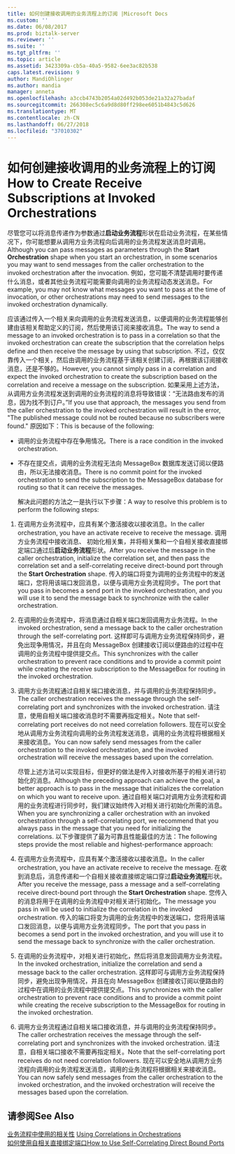 ```yaml
---
title: 如何创建接收调用的业务流程上的订阅 |Microsoft Docs
ms.custom: ''
ms.date: 06/08/2017
ms.prod: biztalk-server
ms.reviewer: ''
ms.suite: ''
ms.tgt_pltfrm: ''
ms.topic: article
ms.assetid: 3423309a-cb5a-40a5-9582-6ee3ac82b538
caps.latest.revision: 9
author: MandiOhlinger
ms.author: mandia
manager: anneta
ms.openlocfilehash: a3ccb4743b2054a02d492b053de21a32a27badaf
ms.sourcegitcommit: 266308ec5c6a9d8d80ff298ee6051b4843c5d626
ms.translationtype: MT
ms.contentlocale: zh-CN
ms.lasthandoff: 06/27/2018
ms.locfileid: "37010302"
---
```

# <a name="how-to-create-receive-subscriptions-at-invoked-orchestrations"></a><span data-ttu-id="91e14-102">如何创建接收调用的业务流程上的订阅</span><span class="sxs-lookup"><span data-stu-id="91e14-102">How to Create Receive Subscriptions at Invoked Orchestrations</span></span>
<span data-ttu-id="91e14-103">尽管您可以将消息传递作为参数通过**启动业务流程**形状在启动业务流程，在某些情况下，你可能想要从调用方业务流程向后调用的业务流程发送消息时调用。</span><span class="sxs-lookup"><span data-stu-id="91e14-103">Although you can pass messages as parameters through the **Start Orchestration** shape when you start an orchestration, in some scenarios you may want to send messages from the caller orchestration to the invoked orchestration after the invocation.</span></span> <span data-ttu-id="91e14-104">例如，您可能不清楚调用时要传递什么消息，或者其他业务流程可能需要向调用的业务流程动态发送消息。</span><span class="sxs-lookup"><span data-stu-id="91e14-104">For example, you may not know what messages you want to pass at the time of invocation, or other orchestrations may need to send messages to the invoked orchestration dynamically.</span></span>  
  
 <span data-ttu-id="91e14-105">应该通过传入一个相关来向调用的业务流程发送消息，以便调用的业务流程能够创建由该相关帮助定义的订阅，然后使用该订阅来接收消息。</span><span class="sxs-lookup"><span data-stu-id="91e14-105">The way to send a message to an invoked orchestration is to pass in a correlation so that the invoked orchestration can create the subscription that the correlation helps define and then receive the message by using that subscription.</span></span> <span data-ttu-id="91e14-106">不过，仅仅靠传入一个相关，然后由调用的业务流程基于该相关创建订阅，再根据该订阅接收消息，还是不够的。</span><span class="sxs-lookup"><span data-stu-id="91e14-106">However, you cannot simply pass in a correlation and expect the invoked orchestration to create the subscription based on the correlation and receive a message on the subscription.</span></span> <span data-ttu-id="91e14-107">如果采用上述方法，从调用方业务流程发送到调用的业务流程的消息将导致错误：“无法路由发布的消息，因为找不到订户。”</span><span class="sxs-lookup"><span data-stu-id="91e14-107">If you use that approach, the messages you send from the caller orchestration to the invoked orchestration will result in the error, "The published message could not be routed because no subscribers were found."</span></span> <span data-ttu-id="91e14-108">原因如下：</span><span class="sxs-lookup"><span data-stu-id="91e14-108">This is because of the following:</span></span>  
  
- <span data-ttu-id="91e14-109">调用的业务流程中存在争用情况。</span><span class="sxs-lookup"><span data-stu-id="91e14-109">There is a race condition in the invoked orchestration.</span></span>  
  
- <span data-ttu-id="91e14-110">不存在提交点，调用的业务流程无法向 MessageBox 数据库发送订阅以便路由，所以无法接收消息。</span><span class="sxs-lookup"><span data-stu-id="91e14-110">There is no commit point for the invoked orchestration to send the subscription to the MessageBox database for routing so that it can receive the messages.</span></span>  
  
  <span data-ttu-id="91e14-111">解决此问题的方法之一是执行以下步骤：</span><span class="sxs-lookup"><span data-stu-id="91e14-111">A way to resolve this problem is to perform the following steps:</span></span>  
  
1. <span data-ttu-id="91e14-112">在调用方业务流程中，应具有某个激活接收以接收消息。</span><span class="sxs-lookup"><span data-stu-id="91e14-112">In the caller orchestration, you have an activate receive to receive the message.</span></span> <span data-ttu-id="91e14-113">调用方业务流程中接收消息、 初始化相关集，并将相关集和一个自相关接收直接绑定端口通过后**启动业务流程**形状。</span><span class="sxs-lookup"><span data-stu-id="91e14-113">After you receive the message in the caller orchestration, initialize the correlation set, and then pass the correlation set and a self-correlating receive direct-bound port through the **Start Orchestration** shape.</span></span> <span data-ttu-id="91e14-114">传入的端口将变为调用的业务流程中的发送端口，您将用该端口发回消息，以便与调用方业务流程同步。</span><span class="sxs-lookup"><span data-stu-id="91e14-114">The port that you pass in becomes a send port in the invoked orchestration, and you will use it to send the message back to synchronize with the caller orchestration.</span></span>  
  
2. <span data-ttu-id="91e14-115">在调用的业务流程中，将消息通过自相关端口发回调用方业务流程。</span><span class="sxs-lookup"><span data-stu-id="91e14-115">In the invoked orchestration, send a message back to the caller orchestration through the self-correlating port.</span></span> <span data-ttu-id="91e14-116">这样即可与调用方业务流程保持同步，避免出现争用情况，并且在向 MessageBox 创建接收订阅以便路由的过程中在调用的业务流程中提供提交点。</span><span class="sxs-lookup"><span data-stu-id="91e14-116">This synchronizes with the caller orchestration to prevent race conditions and to provide a commit point while creating the receive subscription to the MessageBox for routing in the invoked orchestration.</span></span>  
  
3. <span data-ttu-id="91e14-117">调用方业务流程通过自相关端口接收消息，并与调用的业务流程保持同步。</span><span class="sxs-lookup"><span data-stu-id="91e14-117">The caller orchestration receives the message through the self-correlating port and synchronizes with the invoked orchestration.</span></span> <span data-ttu-id="91e14-118">请注意，使用自相关端口接收消息时不需要再指定相关。</span><span class="sxs-lookup"><span data-stu-id="91e14-118">Note that self-correlating port receives do not need correlation followers.</span></span> <span data-ttu-id="91e14-119">现在可以安全地从调用方业务流程向调用的业务流程发送消息，调用的业务流程将根据相关来接收消息。</span><span class="sxs-lookup"><span data-stu-id="91e14-119">You can now safely send messages from the caller orchestration to the invoked orchestration, and the invoked orchestration will receive the messages based upon the correlation.</span></span>  
  
   <span data-ttu-id="91e14-120">尽管上述方法可以实现目标，但更好的做法是传入对接收所基于的相关进行初始化的消息。</span><span class="sxs-lookup"><span data-stu-id="91e14-120">Although the preceding approach can achieve the goal, a better approach is to pass in the message that initializes the correlation on which you want to receive upon.</span></span> <span data-ttu-id="91e14-121">通过自相关端口对调用方业务流程和调用的业务流程进行同步时，我们建议始终传入对相关进行初始化所需的消息。</span><span class="sxs-lookup"><span data-stu-id="91e14-121">When you are synchronizing a caller orchestration with an invoked orchestration through a self-correlating port, we recommend that you always pass in the message that you need for initializing the correlations.</span></span> <span data-ttu-id="91e14-122">以下步骤提供了最为可靠且性能最佳的方法：</span><span class="sxs-lookup"><span data-stu-id="91e14-122">The following steps provide the most reliable and highest-performance approach:</span></span>  
  
4. <span data-ttu-id="91e14-123">在调用方业务流程中，应具有某个激活接收以接收消息。</span><span class="sxs-lookup"><span data-stu-id="91e14-123">In the caller orchestration, you have an activate receive to receive the message.</span></span> <span data-ttu-id="91e14-124">在收到消息后，消息传递和一个自相关接收直接绑定端口穿过**启动业务流程**形状。</span><span class="sxs-lookup"><span data-stu-id="91e14-124">After you receive the message, pass a message and a self-correlating receive direct-bound port through the **Start Orchestration** shape.</span></span> <span data-ttu-id="91e14-125">您传入的消息将用于在调用的业务流程中对相关进行初始化。</span><span class="sxs-lookup"><span data-stu-id="91e14-125">The message you pass in will be used to initialize the correlation in the invoked orchestration.</span></span> <span data-ttu-id="91e14-126">传入的端口将变为调用的业务流程中的发送端口，您将用该端口发回消息，以便与调用方业务流程同步。</span><span class="sxs-lookup"><span data-stu-id="91e14-126">The port that you pass in becomes a send port in the invoked orchestration, and you will use it to send the message back to synchronize with the caller orchestration.</span></span>  
  
5. <span data-ttu-id="91e14-127">在调用的业务流程中，对相关进行初始化，然后将消息发回调用方业务流程。</span><span class="sxs-lookup"><span data-stu-id="91e14-127">In the invoked orchestration, initialize the correlation and send a message back to the caller orchestration.</span></span> <span data-ttu-id="91e14-128">这样即可与调用方业务流程保持同步，避免出现争用情况，并且在向 MessageBox 创建接收订阅以便路由的过程中在调用的业务流程中提供提交点。</span><span class="sxs-lookup"><span data-stu-id="91e14-128">This synchronizes with the caller orchestration to prevent race conditions and to provide a commit point while creating the receive subscription to the MessageBox for routing in the invoked orchestration.</span></span>  
  
6. <span data-ttu-id="91e14-129">调用方业务流程通过自相关端口接收消息，并与调用的业务流程保持同步。</span><span class="sxs-lookup"><span data-stu-id="91e14-129">The caller orchestration receives the message through the self-correlating port and synchronizes with the invoked orchestration.</span></span> <span data-ttu-id="91e14-130">请注意，自相关端口接收不需要再指定相关。</span><span class="sxs-lookup"><span data-stu-id="91e14-130">Note that the self-correlating port receives do not need correlation followers.</span></span> <span data-ttu-id="91e14-131">现在可以安全地从调用方业务流程向调用的业务流程发送消息，调用的业务流程将根据相关来接收消息。</span><span class="sxs-lookup"><span data-stu-id="91e14-131">You can now safely send messages from the caller orchestration to the invoked orchestration, and the invoked orchestration will receive the messages based upon the correlation.</span></span>  
  
## <a name="see-also"></a><span data-ttu-id="91e14-132">请参阅</span><span class="sxs-lookup"><span data-stu-id="91e14-132">See Also</span></span>  
 <span data-ttu-id="91e14-133">[业务流程中使用的相关性](../core/using-correlations-in-orchestrations.md) </span><span class="sxs-lookup"><span data-stu-id="91e14-133">[Using Correlations in Orchestrations](../core/using-correlations-in-orchestrations.md) </span></span>  
 [<span data-ttu-id="91e14-134">如何使用自相关直接绑定端口</span><span class="sxs-lookup"><span data-stu-id="91e14-134">How to Use Self-Correlating Direct Bound Ports</span></span>](../core/how-to-use-self-correlating-direct-bound-ports.md)